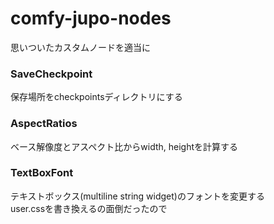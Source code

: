 # comfy-jupo-nodes

思いついたカスタムノードを適当に

### SaveCheckpoint
保存場所をcheckpointsディレクトリにする

### AspectRatios
ベース解像度とアスペクト比からwidth, heightを計算する

### TextBoxFont
テキストボックス(multiline string widget)のフォントを変更する  
user.cssを書き換えるの面倒だったので